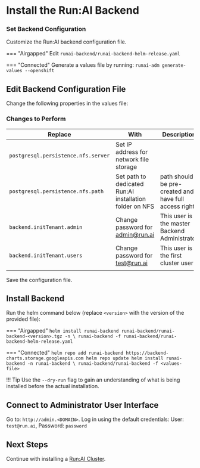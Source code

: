 # Install the Run:AI Backend 

### Set Backend Configuration

Customize the Run:AI backend configuration file.

=== "Airgapped"
    Edit `runai-backend/runai-backend-helm-release.yaml`

=== "Connected"
    Generate a values file by running:
    ```
    runai-adm generate-values --openshift
    ```

## Edit Backend Configuration File

Change the following properties in the values file:


### Changes to Perform 

|  Replace |   With   | Description | 
|----------|----------|-------------| 
| `postgresql.persistence.nfs.server` | Set IP address for network file storage ||
| `postgresql.persistence.nfs.path` | Set path to dedicated Run:AI installation folder on NFS | path should be pre-created and have full access rights |
| `backend.initTenant.admin` | Change password for [admin@run.ai](mailto:admin.run.ai) | This user is the master Backend Administrator | 
| `backend.initTenant.users` | Change password for [test@run.ai](mailto:test@run.ai) | This user is the first cluster user | 
|<img width=500/>|| 
 
<!-- | `tls.secretName` | name of Kubernetes secret under the runai-backend namespace | Secret contains certificate for `auth.runai.<company-name>` | -->


Save the configuration file.


## Install Backend

Run the helm command below (replace `<version>` with the version of the provided file):


=== "Airgapped"
    ```
    helm install runai-backend runai-backend/runai-backend-<version>.tgz -n \
        runai-backend -f runai-backend/runai-backend-helm-release.yaml 
    ```

=== "Connected"
    ```
    helm repo add runai-backend https://backend-charts.storage.googleapis.com
    helm repo update
    helm install runai-backend -n runai-backend \
        runai-backend/runai-backend -f <values-file> 
    ```


!!! Tip
    Use the  `--dry-run` flag to gain an understanding of what is being installed before the actual installation. 


## Connect to Administrator User Interface

Go to: `http://admin.<DOMAIN>`. Log in using the default credentials: User: `test@run.ai`, Password: `password`

## Next Steps

Continue with installing a [Run:AI Cluster](cluster.md).
